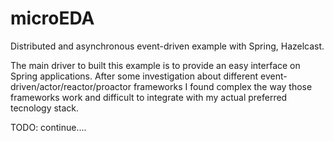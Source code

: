 microEDA
========

Distributed and asynchronous event-driven example with Spring, Hazelcast.

The main driver to built this example is to provide an easy interface on Spring applications. After some investigation about different event-driven/actor/reactor/proactor frameworks I found complex the way those frameworks work and difficult to integrate with my actual preferred tecnology stack.

TODO: continue....
